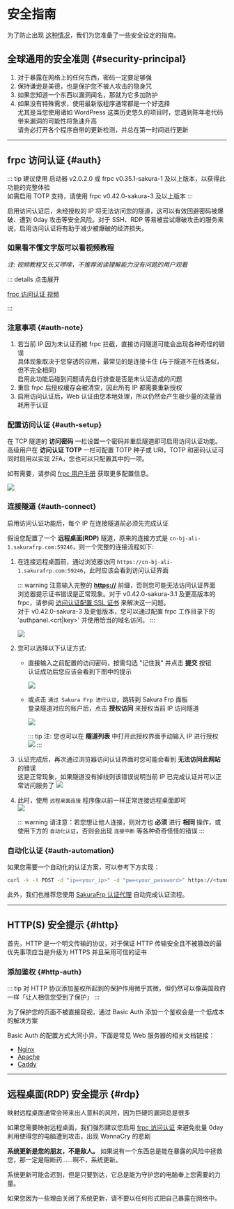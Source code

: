 # 安全指南

为了防止出现 [这种情况](https://www.v2ex.com/t/692012 ':target=_blank')，我们为您准备了一些安全设定的指南。

## 全球通用的安全准则 {#security-principal}

1. 对于暴露在网络上的任何东西，密码一定要足够强
1. 保持谦逊是美德，也是保护您不被人攻击的隐身咒
1. 如果您知道一个东西以漏洞闻名，那就为它多加防护
1. 如果没有特殊需求，使用最新版程序通常都是一个好选择  
   尤其是当您使用诸如 WordPress 这类历史悠久的项目时，您遇到陈年老代码带来漏洞的可能性将急速升高  
   请务必打开各个程序自带的更新检测，并总在第一时间进行更新

---

## frpc 访问认证 {#auth}

::: tip
建议使用 启动器 v2.0.2.0 或 frpc v0.35.1-sakura-1 及以上版本，以获得此功能的完整体验  
如需启用 TOTP 支持，请使用 frpc v0.42.0-sakura-3 及以上版本
:::

启用访问认证后，未经授权的 IP 将无法访问您的隧道，这可以有效回避密码被爆破、遭到 0day 攻击等安全风险。对于 SSH、RDP 等易被尝试爆破攻击的服务来说，启用访问认证将有助于减少被爆破的经济损失。

### 如果看不懂文字版可以看视频教程

*注: 视频教程又长又啰嗦，不推荐阅读理解能力没有问题的用户观看*

::: details 点击展开

[frpc 访问认证 视频](_videos/security.mp4 ':include :type=video')

:::

### 注意事项 {#auth-note}

1. 若当前 IP 因为未认证而被 frpc 拦截，直接访问隧道可能会出现各种奇怪的错误  
   具体现象取决于您穿透的应用，最常见的是连接卡住 (与于隧道不在线类似，但不完全相同)  
   启用此功能后碰到问题请先自行排查是否是未认证造成的问题
1. 重启 frpc 后授权缓存会被清空，因此所有 IP 都需要重新授权
1. 启用访问认证后，Web 认证由您本地处理，所以仍然会产生极少量的流量消耗用于认证

### 配置访问认证 {#auth-setup}

在 TCP 隧道的 **访问密码** 一栏设置一个密码并重启隧道即可启用访问认证功能。高级用户在 **访问认证 TOTP** 一栏可配置 TOTP 种子或 URI，TOTP 和密码认证可同时启用以实现 2FA，您也可以只配置其中的一项。

如有需要，请参阅 [frpc 用户手册](/frpc/manual#tcp_proxy) 获取更多配置信息。

![](./_images/auth-0.png)

### 连接隧道 {#auth-connect}

启用访问认证功能后，每个 IP 在连接隧道前必须先完成认证

假设您配置了一个 **远程桌面(RDP)** 隧道，原来的连接方式是 `cn-bj-ali-1.sakurafrp.com:59246`，则一个完整的连接流程如下:

1. 在连接远程桌面前，通过浏览器访问 `https://cn-bj-ali-1.sakurafrp.com:59246`，此时应该会看到访问认证界面

   ::: warning
   注意输入完整的 **<https://>** 前缀，否则您可能无法访问认证界面  
   浏览器提示证书错误是正常现象。对于 v0.42.0-sakura-3.1 及更高版本的 frpc，请参阅 [访问认证配置 SSL 证书](/frpc/ssl#authpanel) 来解决这一问题。  
   对于 v0.42.0-sakura-3 及更低版本，您可以通过配置 frpc 工作目录下的 'authpanel.<crt|key>' 并使用恰当的域名访问。
   :::

   ![](./_images/auth-1.png)
1. 您可以选择以下认证方式:
   - 直接输入之前配置的访问密码，按需勾选 "记住我" 并点击 **提交** 按钮  
     认证成功后您应该会看到下图中的提示

     ![](./_images/auth-6.png)
   - 或点击 `通过 Sakura Frp 进行认证`，跳转到 Sakura Frp 面板  
     登录隧道对应的账户后，点击 **授权访问** 来授权当前 IP 访问隧道

     ![](./_images/auth-2.png)

     ::: tip
     注: 您也可以在 **隧道列表** 中打开此授权界面手动输入 IP 进行授权  
     ![](./_images/auth-5.png)
     :::

1. 认证完成后，再次通过浏览器访问认证界面时您可能会看到 **无法访问此网站** 的错误  
   这是正常现象，如果隧道没有掉线则该错误说明当前 IP 已完成认证并可以正常访问服务了
   ![](./_images/auth-3.png)
1. 此时，使用 `远程桌面连接` 程序像以前一样正常连接远程桌面即可  
   ![](./_images/auth-4.png)

   ::: warning
   请注意：若您想让他人连接，则对方也 **必须** 进行 **相同** 操作，或使用下方的 `自动化认证`，否则会出现 `连接中断` 等各种奇奇怪怪的错误
   :::

### 自动化认证 {#auth-automation}

如果您需要一个自动化的认证方案，可以参考下方实现：

```bash
curl -k -X POST -d "ip=<your_ip>" -d "pw=<your_password>" https://<tunnel_url>
```

此外，我们也推荐您使用 [SakuraFrp 认证代理](/offtopic/auth-guest) 自动完成认证流程。

---

## HTTP(S) 安全提示 {#http}

首先，HTTP 是一个明文传输的协议，对于保证 HTTP 传输安全且不被篡改的最优先事项应当是升级为 HTTPS 并且采用可信的证书

### 添加鉴权 {#http-auth}

::: tip
对 HTTP 协议添加鉴权所起到的保护作用微乎其微，但仍然可以像英国政府一样「让人相信您受到了保护」
:::

为了保护您的页面不被直接窥视，通过 Basic Auth 添加一个鉴权会是一个低成本的解决方案

Basic Auth 的配置方式大同小异，下面是常见 Web 服务器的相关文档链接：

- [Nginx](https://docs.nginx.com/nginx/admin-guide/security-controls/configuring-http-basic-authentication/)
- [Apache](https://www.digitalocean.com/community/tutorials/how-to-set-up-password-authentication-with-apache-on-ubuntu-16-04)
- [Caddy](https://caddyserver.com/docs/caddyfile/directives/basicauth)

---

## 远程桌面(RDP) 安全提示 {#rdp}

映射远程桌面通常会带来出人意料的风险，因为巨硬的漏洞总是很多

如果您需要映射远程桌面，我们强烈建议您启用 [frpc 访问认证](#auth) 来避免批量 0day 利用使得您的电脑遭到攻击，出现 WannaCry 的悲剧

**系统更新是您的朋友，不是敌人。** 如果说有一个东西总是能在暴露的风险中拯救您，那一定是阻断药……啊不，系统更新。

系统更新可能会迟到，但是只要到达，它总是能为守护您的电脑奉上您需要的力量。

如果您因为一些理由关闭了系统更新，请不要以任何形式把自己暴露在网络中。
